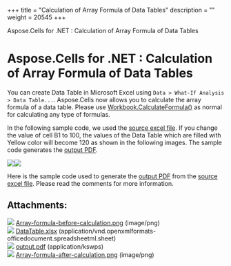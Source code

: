 +++
title = "Calculation of Array Formula of Data Tables" 
description = "" 
weight = 20545 
+++

Aspose.Cells for .NET : Calculation of Array Formula of Data Tables  

# Aspose.Cells for .NET : Calculation of Array Formula of Data Tables


You can create Data Table in Microsoft Excel using `Data > What-If Analysis > Data Table...`. Aspose.Cells now allows you to calculate the array formula of a data table. Please use [Workbook.CalculateFormula()](https://apireference.aspose.com/net/cells/aspose.cells/workbook/methods/calculateformula) as normal for calculating any type of formulas.

In the following sample code, we used the [source excel file](https://docs2.aspose.com/cells/net/attachments/5023561/5115535.xlsx). If you change the value of cell B1 to 100, the values of the Data Table which are filled with Yellow color will become 120 as shown in the following images. The sample code generates the [output PDF](https://docs2.aspose.com/cells/net/attachments/5023561/5115538.pdf).

![](https://docs2.aspose.com/cells/net/attachments/5023561/5115534.png)![](https://docs2.aspose.com/cells/net/attachments/5023561/5115539.png)

Here is the sample code used to generate the [output PDF](https://docs2.aspose.com/cells/net/attachments/5023561/5115538.pdf) from the [source excel file](https://docs2.aspose.com/cells/net/attachments/5023561/5115535.xlsx). Please read the comments for more information.

## Attachments:

![](https://docs2.aspose.com/cells/net/images/icons/bullet_blue.gif) [Array-formula-before-calculation.png](https://docs2.aspose.com/cells/net/attachments/5023561/5115534.png) (image/png)  
![](https://docs2.aspose.com/cells/net/images/icons/bullet_blue.gif) [DataTable.xlsx](https://docs2.aspose.com/cells/net/attachments/5023561/5115535.xlsx) (application/vnd.openxmlformats-officedocument.spreadsheetml.sheet)  
![](https://docs2.aspose.com/cells/net/images/icons/bullet_blue.gif) [output.pdf](https://docs2.aspose.com/cells/net/attachments/5023561/5115538.pdf) (application/kswps)  
![](https://docs2.aspose.com/cells/net/images/icons/bullet_blue.gif) [Array-formula-after-calculation.png](https://docs2.aspose.com/cells/net/attachments/5023561/5115539.png) (image/png)  

